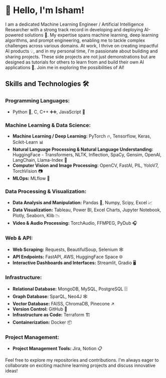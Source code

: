# 👋 Hello, I'm Isham!
I am a dedicated Machine Learning Engineer / Artificial Intelligence Researcher with a strong track record in developing and deploying AI-powered solutions 🚀. My expertise spans machine learning, deep learning algorithms, and prompt engineering, enabling me to tackle complex challenges across various domains. 
At work, I thrive on creating impactful AI products 💡, and in my personal time, I'm passionate about building and sharing projects. These side projects are not just demonstrations but are designed as tutorials for others to learn from and build their own AI applications 🤖. Join me in exploring the possibilities of AI!
## Skills and Technologies 🛠️
### Programming Languages:
- Python 🐍, C, C++ ➕➕, JavaScript 📜
### Machine Learning & Data Science:
- **Machine Learning / Deep Learning:** PyTorch 🔥, Tensorflow, Keras, Scikit-Learn 📊
- **Natural Language Processing & Natural Language Understanding:** HuggingFace - Transformers, NLTK, Inflection, SpaCy, Gensim, OpenAI, LangChain, Llama-Index 📝
- **Computer Vision and Image Processing:** OpenCV, FastAI, PIL, YoloV7, TorchVision 📷
- **MLOps:** MLflow 🔄
### Data Processing & Visualization:
- **Data Analysis and Manipulation:** Pandas 🐼, Numpy, Scipy, Excel 📈
- **Data Visualization:** Tableau, Power BI, Excel Charts, Jupyter Notebook, Plotly, Seaborn, Klib 📉
- **Video & Audio Processing:** TorchAudio, FFMPEG, PyDub 🎧
### Web & API:
- **Web Scraping:** Requests, BeautifulSoup, Selenium 🕸️
- **API Endpoints:** FastAPI, AWS, HuggingFace Space 🌐
- **Interactive Dashboards and Interfaces:** Streamlit, Gradio 🖥️
### Infrastructure:
- **Relational Database:** MongoDB, MySQL, PostgreSQL 🗄️
- **Graph Database:** SparQL, Neo4J 🕸️ 
- **Vector Database:** FAISS, ChromaDB, Pinecone ↗
- **Version Control:** GitHub 🔄
- **Infrastructure as Code:** Terraform 🏗️
- **Containerization:** Docker 📦
### Project Management:
- **Project Management Tools:** Jira, Notion 📋

Feel free to explore my repositories and contributions. I'm always eager to collaborate on exciting machine learning projects and discuss innovative ideas!
